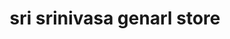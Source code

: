 ---
title: "sri srinivasa genarl store"
url: /bandlaguda-jagir-municipal-corporation/sri-srinivasa-genarl-store/
shop: Dorfladen
---